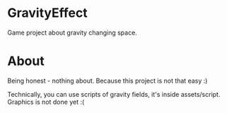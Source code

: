 # GravityEffect
Game project about gravity changing space.

# About
Being honest - nothing about. Because this project is not that easy :)

Technically, you can use scripts of gravity fields, it's inside assets/script.
Graphics is not done yet :(
